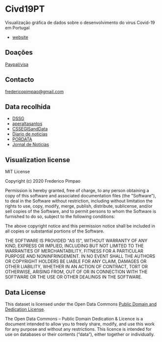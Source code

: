 # Civd19PT

Visualização gráfica de dados sobre o desenvolvimento do virus Covid-19 em Portugal
* [website](https://covid19portugal.herokuapp.com/) 
## Doações

[Paypal/visa](https://www.paypal.com/cgi-bin/webscr?cmd=_donations&business=fredericopimpao@gmail.com&lc=US&item_name=Apoio+ao+desenvolvimento+de+grafismos+relacionados+com+covid19&no_note=0&cn=&currency_code=USD&bn=PP-DonationsBF:btn_donateCC_LG.gif:NonHosted)


## Contacto
fredericopimpao@gmail.com

## Data recolhida

* [DSSG](https://github.com/dssg-pt/covid19pt-data) 
* [aperaltasantos](https://github.com/aperaltasantos/covid_pt)
* [CSSEGISandData](https://github.com/CSSEGISandData/COVID-19/)
* [Diario de noticias](https://www.dn.pt/pais/covid-19-apenas-5-dos-doentes-podem-precisar-de-um-ventilador-11949111.html)
* [PORDATA](https://www.pordata.pt/Portugal/Hospitais+n%C3%BAmero+e+camas-142)
* [Jornal de Noticias](https://www.jn.pt/desporto/cristiano-ronaldo-e-jorge-mendes-constroem-alas-em-hospitais-de-porto-e-lisboa-11976333.html)

## Visualization license

MIT License

Copyright (c) 2020 Frederico Pimpao

Permission is hereby granted, free of charge, to any person obtaining a copy
of this software and associated documentation files (the "Software"), to deal
in the Software without restriction, including without limitation the rights
to use, copy, modify, merge, publish, distribute, sublicense, and/or sell
copies of the Software, and to permit persons to whom the Software is
furnished to do so, subject to the following conditions:

The above copyright notice and this permission notice shall be included in all
copies or substantial portions of the Software.

THE SOFTWARE IS PROVIDED "AS IS", WITHOUT WARRANTY OF ANY KIND, EXPRESS OR
IMPLIED, INCLUDING BUT NOT LIMITED TO THE WARRANTIES OF MERCHANTABILITY,
FITNESS FOR A PARTICULAR PURPOSE AND NONINFRINGEMENT. IN NO EVENT SHALL THE
AUTHORS OR COPYRIGHT HOLDERS BE LIABLE FOR ANY CLAIM, DAMAGES OR OTHER
LIABILITY, WHETHER IN AN ACTION OF CONTRACT, TORT OR OTHERWISE, ARISING FROM,
OUT OF OR IN CONNECTION WITH THE SOFTWARE OR THE USE OR OTHER DEALINGS IN THE
SOFTWARE.





## Data License

This dataset is licensed under the Open Data Commons [Public Domain and Dedication License][pddl].

[pddl]: https://www.opendatacommons.org/licenses/pddl/1-0/

The Open Data Commons – Public Domain Dedication & Licence is a document intended to allow you to freely share, modify, and use this work for any purpose and without any restrictions. This licence is intended for use on databases or their contents (“data”), either together or individually.




